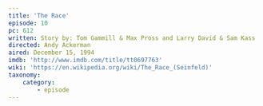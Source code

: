 ```yaml
---
title: 'The Race'
episode: 10
pc: 612
written: Story by: Tom Gammill & Max Pross and Larry David & Sam Kass | Teleplay by: Tom Gammill & Max Pross and Larry David
directed: Andy Ackerman
aired: December 15, 1994
imdb: 'http://www.imdb.com/title/tt0697763'
wiki: 'https://en.wikipedia.org/wiki/The_Race_(Seinfeld)'
taxonomy:
    category:
        - episode
---
```


